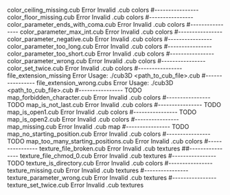 color_ceiling_missing.cub
Error
Invalid .cub colors
#----------------
color_floor_missing.cub
Error
Invalid .cub colors
#----------------
color_parameter_ends_with_coma.cub
Error
Invalid .cub colors
#----------------
color_parameter_max_int.cub
Error
Invalid .cub colors
#----------------
color_parameter_negative.cub
Error
Invalid .cub colors
#----------------
color_parameter_too_long.cub
Error
Invalid .cub colors
#----------------
color_parameter_too_short.cub
Error
Invalid .cub colors
#----------------
color_parameter_wrong.cub
Error
Invalid .cub colors
#----------------
color_set_twice.cub
Error
Invalid .cub colors
#----------------
file_extension_missing
Error
Usage: ./cub3D <path_to_cub_file>.cub
#----------------
file_extension_wrong.cubs
Error
Usage: ./cub3D <path_to_cub_file>.cub
#---------------- TODO
map_forbidden_character.cub
Error
Invalid .cub colors
#---------------- TODO
map_is_not_last.cub
Error
Invalid .cub colors
#---------------- TODO
map_is_open1.cub
Error
Invalid .cub colors
#---------------- TODO
map_is_open2.cub
Error
Invalid .cub colors
#----------------
map_missing.cub
Error
Invalid .cub map
#---------------- TODO
map_no_starting_position.cub
Error
Invalid .cub colors
#---------------- TODO
map_too_many_starting_positions.cub
Error
Invalid .cub colors
#----------------
texture_file_broken.cub
Error
Invalid .cub textures
##----------------
texture_file_chmod_0.cub
Error
Invalid .cub textures
#---------------- TODO
texture_is_directory.cub
Error
Invalid .cub colors
#----------------
texture_missing.cub
Error
Invalid .cub textures
#----------------
texture_parameter_wrong.cub
Error
Invalid .cub textures
#----------------
texture_set_twice.cub
Error
Invalid .cub textures

